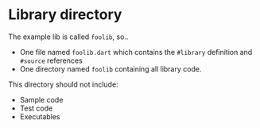 # Library directory

The example lib is called `foolib`, so..

* One file named `foolib.dart` which contains the `#library` definition and `#source` references
* One directory named `foolib` containing all library code.

This directory should not include:
* Sample code
* Test code
* Executables
